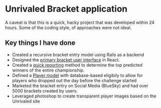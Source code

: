 # Unrivaled Bracket application

A caveat is that this is a quick, hacky project that was developed within 24 hours. Some of the coding style, of approaches were not ideal.

## Key things I have done

- Created a recursive bracket entry model using Rails as a backend
- Designed the [primary bracket user interface](app/javascript/bracket.jsx) in React.
- Created a [quick reporting](app/models/bracket_entry.rb) method to determine the top predicted winners of the entire championship.
- Defined a [Player model](app/models/player.rb) with database-based eligibily to allow for players who dropped out the day before the challenge started
- Marketed the bracket entry on Social Media (BlueSky) and had over 5000 brackets created by users. 
- Leveraged photoshop to create transparent player images based on the Unrivaled site 
